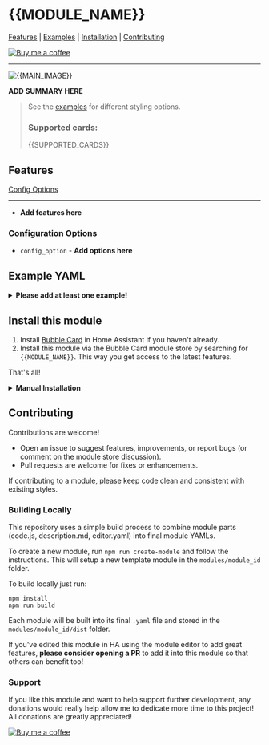 # {{MODULE_NAME}}

[Features](#features) | [Examples](#example-yaml) | [Installation](#install-this-module) | [Contributing](#contributing)

[![Buy me a coffee](https://img.shields.io/badge/Buy_me_a_coffee-yellow?logo=buymeacoffee&logoColor=darkred)](https://buymeacoffee.com/lsmarsden)

---

![{{MAIN_IMAGE}}](assets/{{MAIN_IMAGE}})

**ADD SUMMARY HERE**

> See the [examples](#example-yaml) for different styling options.
>
> ### Supported cards:
>
> {{SUPPORTED_CARDS}}

## Features

[Config Options](#configuration-options)

---

- **Add features here**

### Configuration Options

- `config_option` - **Add options here**

## Example YAML

  <details>
    <summary><strong>Please add at least one example!</strong></summary>
    <p>Some example:</p>

```yaml
type: custom:bubble-card
card_type:
modules:
  - ${{MODULE_ID}}
${{MODULE_ID}}:
```

  </details>

## Install this module

1. Install [Bubble Card](https://github.com/Clooos/Bubble-Card) in Home Assistant if you haven't already.
2. Install this module via the Bubble Card module store by searching for `{{MODULE_NAME}}`. This way you get access to
   the latest features.

That's all!

<details><summary><strong>Manual Installation</strong></summary>

Built modules are available in the `modules/{{MODULE_ID}}/dist/` folder for manual installation.

To install the built YAML directly, go to the module store and use the 'Import from YAML' option, then paste the built
module inside.

</details>

## Contributing

Contributions are welcome!

- Open an issue to suggest features, improvements, or report bugs (or comment on the module store discussion).
- Pull requests are welcome for fixes or enhancements.

If contributing to a module, please keep code clean and consistent with existing styles.

### Building Locally

This repository uses a simple build process to combine module parts (code.js, description.md, editor.yaml) into final
module YAMLs.

To create a new module, run `npm run create-module` and follow the instructions. This will setup
a new template module in the `modules/module_id` folder.

To build locally just run:

```
npm install
npm run build
```

Each module will be built into its final `.yaml` file and stored in the `modules/module_id/dist` folder.

If you've edited this module in HA using the module editor to add great features, **please consider
opening a PR** to add it into this module so that others can benefit too!

### Support

If you like this module and want to help support further development, any donations
would really help allow me to dedicate more time to this project! All donations are greatly appreciated!

[![Buy me a coffee](https://img.shields.io/badge/Buy_me_a_coffee-yellow?logo=buymeacoffee&logoColor=darkred)](https://buymeacoffee.com/lsmarsden)
